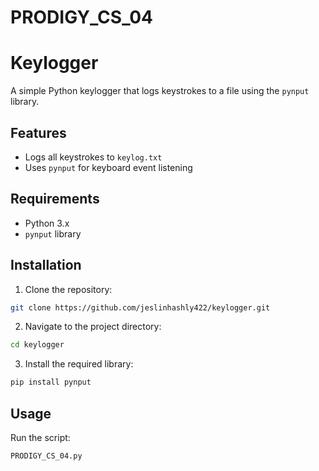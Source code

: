 # PRODIGY_CS_04
# Keylogger

A simple Python keylogger that logs keystrokes to a file using the `pynput` library.

## Features

- Logs all keystrokes to `keylog.txt`
- Uses `pynput` for keyboard event listening

## Requirements

- Python 3.x
- `pynput` library

## Installation

1. Clone the repository:
```bash
git clone https://github.com/jeslinhashly422/keylogger.git
```
2. Navigate to the project directory:
```bash
cd keylogger
```
3. Install the required library:
```bash
pip install pynput
```

## Usage

Run the script:

```bash
PRODIGY_CS_04.py
```

